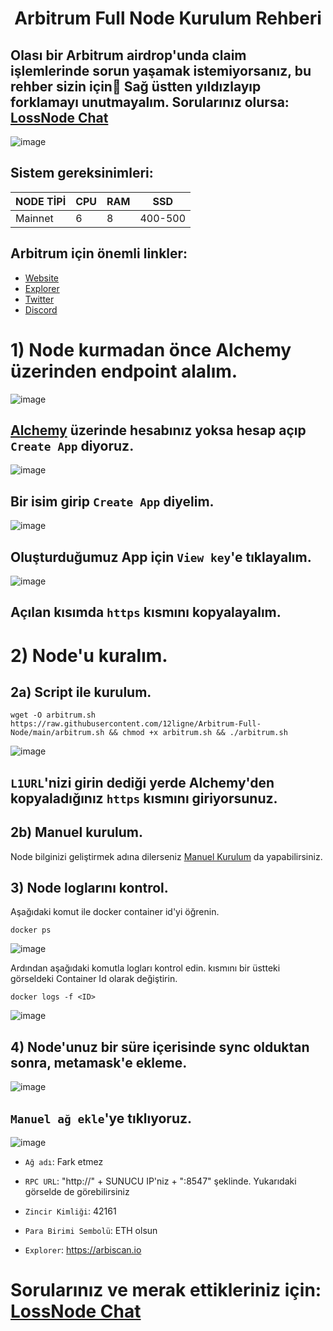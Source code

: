 <h1 align="center">Arbitrum Full Node Kurulum Rehberi

## Olası bir Arbitrum airdrop'unda claim işlemlerinde sorun yaşamak istemiyorsanız, bu rehber sizin için🙂 Sağ üstten yıldızlayıp forklamayı unutmayalım. Sorularınız olursa: [LossNode Chat](https://t.me/LossNode)

![image](https://user-images.githubusercontent.com/101462877/198357079-6320f62f-8e9e-401d-becf-8673480e8701.png)

## Sistem gereksinimleri:
NODE TİPİ | CPU     | RAM      | SSD     |
| ------------- | ------------- | ------------- | -------- |
| Mainnet | 6          | 8         | 400-500  |

## Arbitrum için önemli linkler:
- [Website](https://arbitrum.io/)
- [Explorer](https://arbiscan.io)
- [Twitter](https://twitter.com/arbitrum)
- [Discord](https://discord.gg/arbitrum)

# 1) Node kurmadan önce Alchemy üzerinden endpoint alalım.

![image](https://user-images.githubusercontent.com/101462877/198358298-d6be4399-154d-4873-bc8c-e6f37db80860.png)

## [Alchemy](https://dashboard.alchemy.com/) üzerinde hesabınız yoksa hesap açıp `Create App` diyoruz.

![image](https://user-images.githubusercontent.com/101462877/198358599-14a29270-fd3d-4654-9f0d-503faa7992b2.png)

## Bir isim girip `Create App` diyelim.

![image](https://user-images.githubusercontent.com/101462877/198358754-a9f2f648-4895-429a-aa73-e240a3fcfe5e.png)

## Oluşturduğumuz App için `View key`'e tıklayalım.

![image](https://user-images.githubusercontent.com/101462877/198359002-9c032e82-7071-4a06-9868-0d6343f6dada.png)

## Açılan kısımda `https` kısmını kopyalayalım.


# 2) Node'u kuralım.

## 2a) Script ile kurulum.

``` 
wget -O arbitrum.sh https://raw.githubusercontent.com/12ligne/Arbitrum-Full-Node/main/arbitrum.sh && chmod +x arbitrum.sh && ./arbitrum.sh

```
![image](https://user-images.githubusercontent.com/101462877/198361610-ff82d18b-9ca6-41be-8b7e-fc5381b5869e.png)

## `L1URL`'nizi girin dediği yerde Alchemy'den kopyaladığınız `https` kısmını giriyorsunuz.

## 2b) Manuel kurulum.

Node bilginizi geliştirmek adına dilerseniz [Manuel Kurulum](https://github.com/thisislexar/Arbitrum-Full-Node/blob/main/arbitrum_manual.md) da yapabilirsiniz.

## 3) Node loglarını kontrol.

Aşağıdaki komut ile docker container id'yi öğrenin.

``` 
docker ps
```
![image](https://user-images.githubusercontent.com/101462877/198364892-af160efa-66b2-4929-9e14-c79ea28b456a.png)

Ardından aşağıdaki komutla logları kontrol edin. <ID> kısmını bir üstteki görseldeki Container Id olarak değiştirin.

``` 
docker logs -f <ID>
```
![image](https://user-images.githubusercontent.com/101462877/198365298-62ee6d4c-e9c8-4290-af7c-e02ee4ab7667.png)


## 4) Node'unuz bir süre içerisinde sync olduktan sonra, metamask'e ekleme.

![image](https://user-images.githubusercontent.com/101462877/198362714-e6be4fa7-d750-4d5f-815a-77c129061f94.png)

## `Manuel ağ ekle`'ye tıklıyoruz. 

![image](https://user-images.githubusercontent.com/101462877/198363067-4ca01c95-f05c-47d5-997d-8177fb26e66c.png)

- `Ağ adı`: Fark etmez


- `RPC URL`: "http://" + SUNUCU IP'niz + ":8547" şeklinde. Yukarıdaki görselde de görebilirsiniz


- `Zincir Kimliği`: 42161


- `Para Birimi Sembolü`: ETH olsun

- `Explorer`: https://arbiscan.io

# Sorularınız ve merak ettikleriniz için: [LossNode Chat](https://t.me/LossNode)
